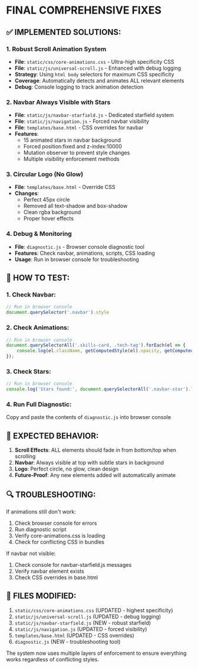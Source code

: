 # FINAL COMPREHENSIVE FIXES

## ✅ IMPLEMENTED SOLUTIONS:

### 1. **Robust Scroll Animation System**
- **File**: `static/css/core-animations.css` - Ultra-high specificity CSS
- **File**: `static/js/universal-scroll.js` - Enhanced with debug logging
- **Strategy**: Using `html body` selectors for maximum CSS specificity
- **Coverage**: Automatically detects and animates ALL relevant elements
- **Debug**: Console logging to track animation detection

### 2. **Navbar Always Visible with Stars**
- **File**: `static/js/navbar-starfield.js` - Dedicated starfield system
- **File**: `static/js/navigation.js` - Forced navbar visibility
- **File**: `templates/base.html` - CSS overrides for navbar
- **Features**:
  - 15 animated stars in navbar background
  - Forced position:fixed and z-index:10000
  - Mutation observer to prevent style changes
  - Multiple visibility enforcement methods

### 3. **Circular Logo (No Glow)**
- **File**: `templates/base.html` - Override CSS
- **Changes**: 
  - Perfect 45px circle
  - Removed all text-shadow and box-shadow
  - Clean rgba background
  - Proper hover effects

### 4. **Debug & Monitoring**
- **File**: `diagnostic.js` - Browser console diagnostic tool
- **Features**: Check navbar, animations, scripts, CSS loading
- **Usage**: Run in browser console for troubleshooting

## 🔧 HOW TO TEST:

### 1. **Check Navbar:**
```javascript
// Run in browser console
document.querySelector('.navbar').style
```

### 2. **Check Animations:**
```javascript
// Run in browser console
document.querySelectorAll('.skills-card, .tech-tag').forEach(el => {
    console.log(el.className, getComputedStyle(el).opacity, getComputedStyle(el).transform);
});
```

### 3. **Check Stars:**
```javascript
// Run in browser console
console.log('Stars found:', document.querySelectorAll('.navbar-star').length);
```

### 4. **Run Full Diagnostic:**
Copy and paste the contents of `diagnostic.js` into browser console

## 🎯 EXPECTED BEHAVIOR:

1. **Scroll Effects**: ALL elements should fade in from bottom/top when scrolling
2. **Navbar**: Always visible at top with subtle stars in background
3. **Logo**: Perfect circle, no glow, clean design
4. **Future-Proof**: Any new elements added will automatically animate

## 🔍 TROUBLESHOOTING:

If animations still don't work:
1. Check browser console for errors
2. Run diagnostic script
3. Verify core-animations.css is loading
4. Check for conflicting CSS in bundles

If navbar not visible:
1. Check console for navbar-starfield.js messages
2. Verify navbar element exists
3. Check CSS overrides in base.html

## 📁 FILES MODIFIED:
1. `static/css/core-animations.css` (UPDATED - highest specificity)
2. `static/js/universal-scroll.js` (UPDATED - debug logging)
3. `static/js/navbar-starfield.js` (NEW - robust starfield)
4. `static/js/navigation.js` (UPDATED - forced visibility)
5. `templates/base.html` (UPDATED - CSS overrides)
6. `diagnostic.js` (NEW - troubleshooting tool)

The system now uses multiple layers of enforcement to ensure everything works regardless of conflicting styles.
